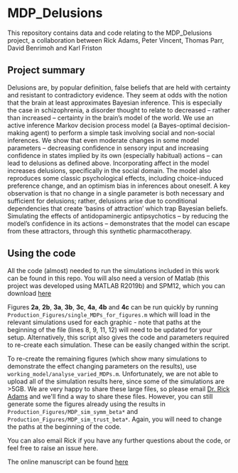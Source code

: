 # MDP_Delusions

This repository contains data and code relating to the MDP_Delusions project, a collaboration between Rick Adams, Peter Vincent, Thomas Parr, David Benrimoh and Karl Friston

## Project summary

Delusions are, by popular definition, false beliefs that are held with certainty and resistant to contradictory evidence. They seem at odds with the notion that the brain at least approximates Bayesian inference. This is especially the case in schizophrenia, a disorder thought to relate to decreased – rather than increased – certainty in the brain’s model of the world. We use an active inference Markov decision process model (a Bayes-optimal decision-making agent) to perform a simple task involving social and non-social inferences. We show that even moderate changes in some model parameters – decreasing confidence in sensory input and increasing confidence in states implied by its own (especially habitual) actions – can lead to delusions as defined above. Incorporating affect in the model increases delusions, specifically in the social domain. The model also reproduces some classic psychological effects, including choice-induced preference change, and an optimism bias in inferences about oneself. A key observation is that no change in a single parameter is both necessary and sufficient for delusions; rather, delusions arise due to conditional dependencies that create ‘basins of attraction’ which trap Bayesian beliefs. Simulating the effects of antidopaminergic antipsychotics – by reducing the model’s confidence in its actions – demonstrates that the model can escape from these attractors, through this synthetic pharmacotherapy.

## Using the code

All the code (almost) needed to run the simulations included in this work can be found in this repo.  You will also need a version of Matlab (this project was developed using MATLAB R2019b) and SPM12, which you can download [here](https://www.fil.ion.ucl.ac.uk/spm/software/spm12/)

Figures **2a**, **2b**, **3a**, **3b**, **3c**, **4a**, **4b** and **4c** can be run quickly by running `Production_Figures/single_MDPs_for_figures.m` which will load in the relevant simulations used for each graphic - note that paths at the beginning of the file (lines 8, 9, 11, 12) will need to be updated for your setup.  Alternatively, this script also gives the code and parameters required to re-create each simulation.  These can be easily changed within the script.

To re-create the remaining figures (which show many simulations to demonstrate the effect changing parameters on the results), use `working_model/analyse_varied_MDPs.m`.  Unfortunately, we are not able to upload all of the simulation results here, since some of the simulations are >5GB.  We are very happy to share these large files, so please email [Dr. Rick Adams](rick.adams@ucl.ac.uk) and we'll find a way to share these files.  However, you can still generate some the figures already using the results in `Production_Figures/MDP_sim_symm_beta*` and `Production_Figures/MDP_sim_trust_beta*`.  Again, you will need to change the paths at the beginning of the code.  

You can also email Rick if you have any further questions about the code, or feel free to raise an issue here.

The online manuscript can be found [here](https://www.sciencedirect.com/science/article/pii/S0920996421003054?via%3Dihub)











